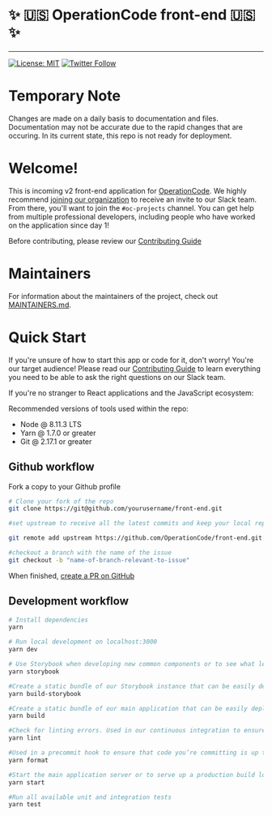 # ✨ :us: OperationCode front-end :us: ✨

---

<!-- [![Build Status](https://travis-ci.org/OperationCode/operationcode_front-end.svg?branch=master)](https://travis-ci.org/OperationCode/operationcode_front-end)
[![PRs Welcome][prs-badge]][prs] -->

[![License: MIT](https://img.shields.io/badge/License-MIT-blue.svg)](https://opensource.org/licenses/MIT)
[![Twitter Follow](https://img.shields.io/twitter/follow/operation_code.svg?style=social&label=Follow&style=social)](https://twitter.com/operation_code)

# Temporary Note

  Changes are made on a daily basis to documentation and files. Documentation may not be accurate due to the rapid changes that are occuring. In its current state, this repo is not ready for deployment.

# Welcome!

This is incoming v2 front-end application for [OperationCode](https://operationcode.org). We highly recommend [joining our organization](https://operationcode.org/join) to receive an invite to our Slack team. From there, you'll want to join the `#oc-projects` channel. You can get help from multiple professional developers, including people who have worked on the application since day 1!

Before contributing, please review our [Contributing Guide](CONTRIBUTING.md)

# Maintainers

For information about the maintainers of the project, check out [MAINTAINERS.md](MAINTAINERS.md).

# Quick Start
If you're unsure of how to start this app or code for it, don't worry! You're our target audience!
Please read our [Contributing Guide](CONTRIBUTING.md) to learn everything you need to be able to ask the right questions on our Slack team.

If you're no stranger to React applications and the JavaScript ecosystem:

Recommended versions of tools used within the repo:

* Node @ 8.11.3 LTS
* Yarn @ 1.7.0 or greater
* Git @ 2.17.1 or greater

## Github workflow

Fork a copy to your Github profile

```sh
# Clone your fork of the repo
git clone https://git@github.com/yourusername/front-end.git

#set upstream to receive all the latest commits and keep your local repo in sync

git remote add upstream https://github.com/OperationCode/front-end.git

#checkout a branch with the name of the issue
git checkout -b "name-of-branch-relevant-to-issue"

```
When finished, [create a PR on GitHub](https://help.github.com/articles/creating-a-pull-request/)

## Development workflow

```sh
# Install dependencies
yarn

# Run local development on localhost:3000
yarn dev

# Use Storybook when developing new common components or to see what lego blocks you have available, open on localhost:9001
yarn storybook

#Create a static bundle of our Storybook instance that can be easily deployed.
yarn build-storybook

#Create a static bundle of our main application that can be easily deployed.
yarn build

#Check for linting errors. Used in our continuous integration to ensure that code meets our linting standards.
yarn lint

#Used in a precommit hook to ensure that code you’re committing is up to our linting and formatting standards.
yarn format

#Start the main application server or to serve up a production build locally.
yarn start

#Run all available unit and integration tests
yarn test
```